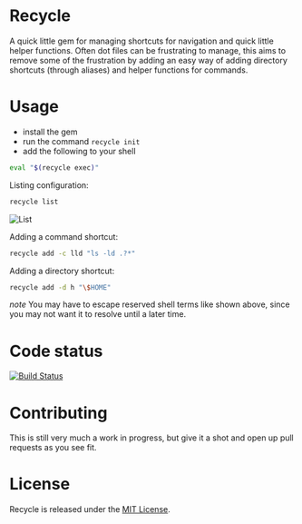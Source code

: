 # Recycle

A quick little gem for managing shortcuts for navigation and quick little helper
functions.  Often dot files can be frustrating to manage, this aims to remove
some of the frustration by adding an easy way of adding directory shortcuts
(through aliases) and helper functions for commands.

# Usage

* install the gem
* run the command `recycle init`
* add the following to your shell
```sh
eval "$(recycle exec)"
```

Listing configuration:

```sh
recycle list
```

![List](https://raw.github.com/jeremywrowe/recycle/master/recycle-list.png)

Adding a command shortcut:

```sh
recycle add -c lld "ls -ld .?*"
```

Adding a directory shortcut:

```sh
recycle add -d h "\$HOME"
```

*note* You may have to escape reserved shell terms like shown above, since you
may not want it to resolve until a later time.

# Code status
[![Build Status](https://travis-ci.org/jeremywrowe/recycle.svg?branch=master)](https://travis-ci.org/jeremywrowe/recycle)

# Contributing

This is still very much a work in progress, but give it a shot and open up pull
requests as you see fit.

# License

Recycle is released under the [MIT License](http://www.opensource.org/licenses/MIT).
